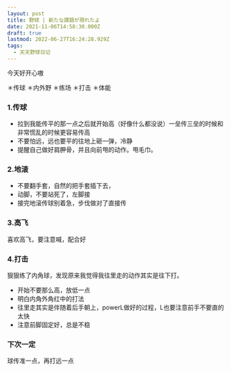 ```yaml
---
layout: post
title: 野球 | 新たな課題が現れたよ
date: 2021-11-06T14:58:30.000Z
draft: true
lastmod: 2022-06-27T16:24:28.929Z
tags:
  - 天天野球日记
---
```

今天好开心嗷

＊传球
＊内外野
＊练场
＊打击
＊体能

### 1.传球

- 拉到我能传平的那一点之后就开始高（好像什么都没说）一垒传三垒的时候和非常慌乱的时候更容易传高
- 不要怕远，远也要平的往地上砸一弹，冷静
- 提醒自己做好肩胛骨，并且向前甩的动作。甩毛巾。

### 2.地滚

- 不要翻手套，自然的把手套插下去，
- 动脚，不要站死了，左脚接
- 接完地滚传球别着急，步伐做对了直接传

### 3.高飞

喜欢高飞，要注意喊，配合好

### 4.打击

狠狠练了内角球，发现原来我觉得我往里走的动作其实是往下打。

- 开始不要那么高，放低一点
- 明白内角外角红中的打法
- 往里走其实是伴随着后手朝上，powerL做好的过程，L也要注意前手不要直的太快
- 注意前脚固定好，总是不稳

### 下次一定

球传准一点，再打远一点
